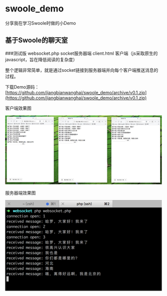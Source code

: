 # swoole_demo
分享我在学习Swoole时做的小Demo

## 基于Swoole的聊天室

###测试版
websocket.php socket服务器端
client.html 客户端（js采取原生的javascript，旨在降低阅读的复杂度）

整个逻辑非常简单，就是通过socket链接到服务器端并向每个客户端推送消息的过程。

下载Demo源码：[https://github.com/jiangbianwanghai/swoole_demo/archive/v0.1.zip](https://github.com/jiangbianwanghai/swoole_demo/archive/v0.1.zip)

客户端效果图

![客户端效果图](group_chat/screenshot/group_chat_pic1.png)

服务器端效果图

![服务器端效果图](group_chat/screenshot/group_chat_pic2.png)
